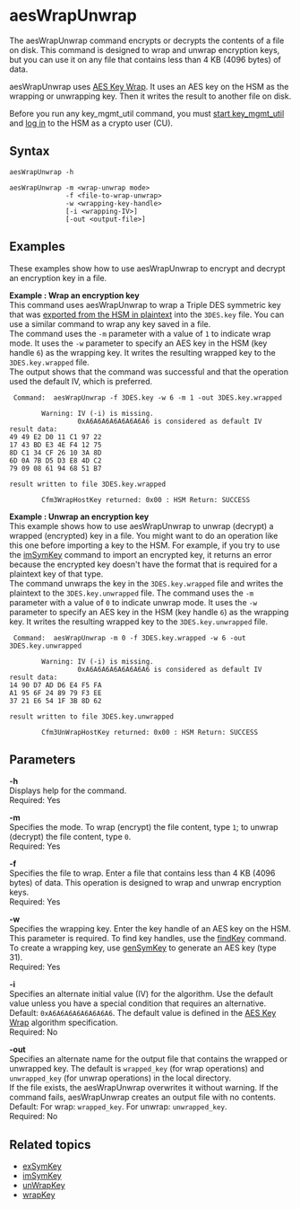 # aesWrapUnwrap<a name="key_mgmt_util-aesWrapUnwrap"></a>

The aesWrapUnwrap command encrypts or decrypts the contents of a file on disk\. This command is designed to wrap and unwrap encryption keys, but you can use it on any file that contains less than 4 KB \(4096 bytes\) of data\.

aesWrapUnwrap uses [AES Key Wrap](https://tools.ietf.org/html/rfc3394)\. It uses an AES key on the HSM as the wrapping or unwrapping key\. Then it writes the result to another file on disk\. 

Before you run any key\_mgmt\_util command, you must [start key\_mgmt\_util](key_mgmt_util-getting-started.md#key_mgmt_util-start) and [log in](key_mgmt_util-getting-started.md#key_mgmt_util-log-in) to the HSM as a crypto user \(CU\)\. 

## Syntax<a name="aesWrapUnwrap-syntax"></a>

```
aesWrapUnwrap -h

aesWrapUnwrap -m <wrap-unwrap mode>
              -f <file-to-wrap-unwrap> 
              -w <wrapping-key-handle>               
              [-i <wrapping-IV>] 
              [-out <output-file>]
```

## Examples<a name="aesWrapUnwrap-examples"></a>

These examples show how to use aesWrapUnwrap to encrypt and decrypt an encryption key in a file\. 

**Example : Wrap an encryption key**  
This command uses aesWrapUnwrap to wrap a Triple DES symmetric key that was [exported from the HSM in plaintext](key_mgmt_util-exSymKey.md) into the `3DES.key` file\. You can use a similar command to wrap any key saved in a file\.   
The command uses the `-m` parameter with a value of `1` to indicate wrap mode\. It uses the `-w` parameter to specify an AES key in the HSM \(key handle `6`\) as the wrapping key\. It writes the resulting wrapped key to the `3DES.key.wrapped` file\.  
The output shows that the command was successful and that the operation used the default IV, which is preferred\.  

```
 Command:  aesWrapUnwrap -f 3DES.key -w 6 -m 1 -out 3DES.key.wrapped

        Warning: IV (-i) is missing.
                 0xA6A6A6A6A6A6A6A6 is considered as default IV
result data:
49 49 E2 D0 11 C1 97 22
17 43 BD E3 4E F4 12 75
8D C1 34 CF 26 10 3A 8D
6D 0A 7B D5 D3 E8 4D C2
79 09 08 61 94 68 51 B7

result written to file 3DES.key.wrapped

        Cfm3WrapHostKey returned: 0x00 : HSM Return: SUCCESS
```

**Example : Unwrap an encryption key**  
This example shows how to use aesWrapUnwrap to unwrap \(decrypt\) a wrapped \(encrypted\) key in a file\. You might want to do an operation like this one before importing a key to the HSM\. For example, if you try to use the [imSymKey](key_mgmt_util-imSymKey.md) command to import an encrypted key, it returns an error because the encrypted key doesn't have the format that is required for a plaintext key of that type\.  
The command unwraps the key in the `3DES.key.wrapped` file and writes the plaintext to the `3DES.key.unwrapped` file\. The command uses the `-m` parameter with a value of `0` to indicate unwrap mode\. It uses the `-w` parameter to specify an AES key in the HSM \(key handle `6`\) as the wrapping key\. It writes the resulting wrapped key to the `3DES.key.unwrapped` file\.   

```
 Command:  aesWrapUnwrap -m 0 -f 3DES.key.wrapped -w 6 -out 3DES.key.unwrapped

        Warning: IV (-i) is missing.
                 0xA6A6A6A6A6A6A6A6 is considered as default IV
result data:
14 90 D7 AD D6 E4 F5 FA
A1 95 6F 24 89 79 F3 EE
37 21 E6 54 1F 3B 8D 62

result written to file 3DES.key.unwrapped

        Cfm3UnWrapHostKey returned: 0x00 : HSM Return: SUCCESS
```

## Parameters<a name="aesWrapUnwrap-params"></a>

**\-h**  
Displays help for the command\.   
Required: Yes

**\-m**  
Specifies the mode\. To wrap \(encrypt\) the file content, type `1`; to unwrap \(decrypt\) the file content, type `0`\.  
Required: Yes

**\-f**  
Specifies the file to wrap\. Enter a file that contains less than 4 KB \(4096 bytes\) of data\. This operation is designed to wrap and unwrap encryption keys\.  
Required: Yes

**\-w**  
Specifies the wrapping key\. Enter the key handle of an AES key on the HSM\. This parameter is required\. To find key handles, use the [findKey](key_mgmt_util-findKey.md) command\.  
To create a wrapping key, use [genSymKey](key_mgmt_util-genSymKey.md) to generate an AES key \(type 31\)\.  
Required: Yes

**\-i**  
Specifies an alternate initial value \(IV\) for the algorithm\. Use the default value unless you have a special condition that requires an alternative\.  
Default: `0xA6A6A6A6A6A6A6A6`\. The default value is defined in the [AES Key Wrap](https://tools.ietf.org/html/rfc3394) algorithm specification\.  
Required: No

**\-out**  
Specifies an alternate name for the output file that contains the wrapped or unwrapped key\. The default is `wrapped_key` \(for wrap operations\) and `unwrapped_key` \(for unwrap operations\) in the local directory\.  
If the file exists, the aesWrapUnwrap overwrites it without warning\. If the command fails, aesWrapUnwrap creates an output file with no contents\.  
Default: For wrap: `wrapped_key`\. For unwrap: `unwrapped_key`\.  
Required: No

## Related topics<a name="aesWrapUnwrap-seealso"></a>
+ [exSymKey](key_mgmt_util-exSymKey.md)
+ [imSymKey](key_mgmt_util-imSymKey.md)
+ [unWrapKey](key_mgmt_util-unwrapKey.md)
+ [wrapKey](key_mgmt_util-wrapKey.md)